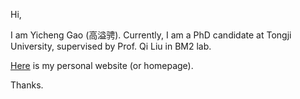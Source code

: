 Hi, 

I am Yicheng Gao (高溢骋). Currently, I am a PhD candidate at Tongji University, supervised by Prof. Qi Liu in BM2 lab.  

[Here](GaoYiChengTJ.github.io) is my personal website (or homepage).

Thanks.

